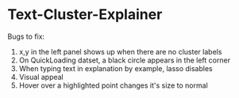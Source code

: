 # Text-Cluster-Explainer

Bugs to fix:
1. x,y in the left panel shows up when there are no cluster labels
2. On QuickLoading datset, a black circle appears in the left corner
3. When typing text in explanation by example, lasso disables
4. Visual appeal
5. Hover over a highlighted point changes it's size to normal

